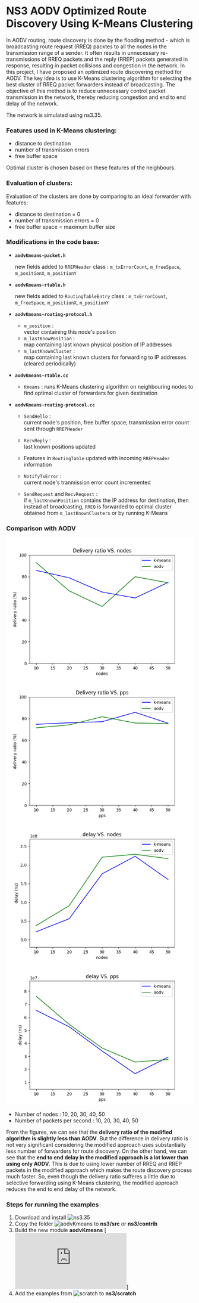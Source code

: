 # NS3 AODV Optimized Route Discovery Using K-Means Clustering

In AODV routing, route discovery is done by the flooding method - which is broadcasting route request (RREQ) packtes to all the nodes in the transmission range of a sender. It often results in unnecessary re-transmissions of RREQ packets and the reply (RREP) packets generated in response, resulting in packet collisions and congestion in the network. In this project, I have proposed an optimized route discovering method for AODV. The key idea is to use K-Means clustering algorithm for selecting the best cluster of RREQ packet forwarders instead of broadcasting. The objective of this method is to reduce unnecessary control packet transmission in the network, thereby reducing congestion and end to end delay of the network.

The network is simulated using ns3.35.


### Features used in K-Means clustering:  

- distance to destination 
- number of transmission errors
- free buffer space

Optimal cluster is chosen based on these features of the neighbours.

### Evaluation of clusters:

Evaluation of the clusters are done by comparing to an ideal forwarder with features:

- distance to destination = 0
- number of transmission errors = 0
- free buffer space = maximum buffer size

### Modifications in the code base: 

- **`aodvKmeans-packet.h`**  
    
    new fields added to `RREPHeader` class : `m_txErrorCount`, `m_freeSpace`, `m_positionX`, `m_positionY`
- **`aodvKmeans-rtable.h`**  
    
    new fields added to `RoutingTableEntry` class : `m_txErrorCount`, `m_freeSpace`, `m_positionX`, `m_positionY`
- **`aodvKmeans-routing-protocol.h`**  
    
    - `m_position` :  
     vector containing this node's position
    - `m_lastKnowPosition` :  
     map containing last known physical position of IP addresses
    - `m_lastKnownCluster` :  
     map containing last known clusters for forwarding to IP addresses (cleared periodically)

- **`aodvKmeans-rtable.cc`**  
    - `Kmeans` : 
    runs K-Means clustering algorithm on neighbouring nodes to find optimal cluster of forwarders for given destination


- **`aodvKmeans-routing-protocol.cc`**  
    
    - `SendHello` :  
        current node's position, free buffer space, transmission error count sent through `RREPHeader`
    
    - `RecvReply` :  
        last known positions updated
    
    - Features in `RoutingTable` updated with incoming `RREPHeader` information 
    
    - `NotifyTxError` :  
        current node's tranmission error count incremented
    
    - `SendRequest` and `RecvRequest` :  
     if `m_lastKnownPosition` contains the IP address for destination, then instead of broadcasting, `RREQ` is forwarded to optimal cluster obtained from `m_lastKnownClusters` or by running K-Means 


### Comparison with AODV

![](/Results/nodes-del_ratio.png)
![](/Results/pps-del_ratio.png)
![](/Results/nodes-delay.png)
![](/Results/pps-delay.png)


- Number of nodes : 10, 20, 30, 40, 50  
- Number of packets per second : 10, 20, 30, 40, 50

From the figures, we can see that the **delivery ratio of the modified algorithm is slightly less than AODV**. But the difference in delivery ratio is not very significant considering the modified approach uses substantially less number of forwarders for route discovery. On the other hand, we can see that the **end to end delay in the modified approach is a lot lower than using only AODV**. This is due to using lower number of RREQ and RREP packets in the modified approach which makes the route discovery process much faster. So, even though the delivery ratio sufferes a little due to selective forwarding using K-Means clustering, the modified approach reduces the end to end delay of the network.


### Steps for running the examples
1. Download and install ![ns3.35](https://www.nsnam.org/releases/ns-3-35/)
2. Copy the folder ![aodvKmeans](/aodvKmeans) to **ns3/src** or **ns3/contrib**
3. Build the new module **aodvKmeans** [![Instructions](https://www.nsnam.org/docs/manual/html/new-modules.html)]
4. Add the examples from ![scratch](/scratch) to **ns3/scratch**

